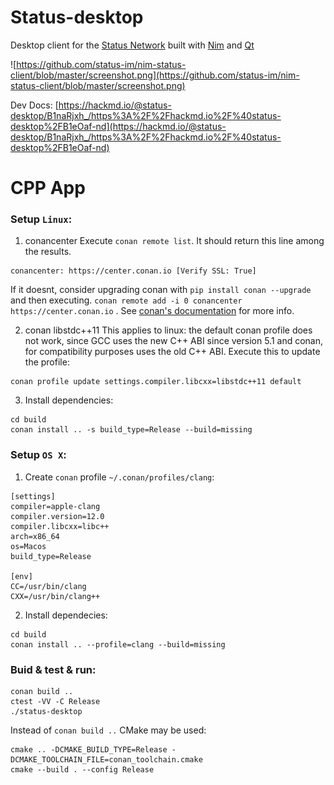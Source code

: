 # Status-desktop

Desktop client for the [Status Network](https://statusnetwork.com/) built with [Nim](https://nim-lang.org/) and [Qt](https://www.qt.io/)

![https://github.com/status-im/nim-status-client/blob/master/screenshot.png](https://github.com/status-im/nim-status-client/blob/master/screenshot.png)

Dev Docs: [https://hackmd.io/@status-desktop/B1naRjxh_/https%3A%2F%2Fhackmd.io%2F%40status-desktop%2FB1eOaf-nd](https://hackmd.io/@status-desktop/B1naRjxh_/https%3A%2F%2Fhackmd.io%2F%40status-desktop%2FB1eOaf-nd)





# CPP App

### Setup `Linux`:
1. conancenter
Execute `conan remote list`. It should return this line among the results. 
```
conancenter: https://center.conan.io [Verify SSL: True]
```
If it doesnt, consider upgrading conan with `pip install conan --upgrade` and then executing. `conan remote add -i 0 conancenter https://center.conan.io` . See [conan's documentation](https://docs.conan.io/en/latest/uploading_packages/remotes.html#conancenter) for more info.


2. conan libstdc++11
This applies to linux: the default conan profile does not work, since GCC uses the new C++ ABI since version 5.1 and conan, for compatibility purposes uses the old C++ ABI.
Execute this to update the profile:
```
conan profile update settings.compiler.libcxx=libstdc++11 default
```

3. Install dependencies:

```
cd build
conan install .. -s build_type=Release --build=missing
```

### Setup `OS X`:

1. Create `conan` profile `~/.conan/profiles/clang`:
```
[settings]
compiler=apple-clang
compiler.version=12.0
compiler.libcxx=libc++
arch=x86_64
os=Macos
build_type=Release

[env]
CC=/usr/bin/clang
CXX=/usr/bin/clang++
```

2. Install dependecies:

```
cd build
conan install .. --profile=clang --build=missing
```

### Buid & test & run:
```
conan build ..
ctest -VV -C Release
./status-desktop
```

Instead of `conan build ..` CMake may be used:
```
cmake .. -DCMAKE_BUILD_TYPE=Release -DCMAKE_TOOLCHAIN_FILE=conan_toolchain.cmake
cmake --build . --config Release
```
